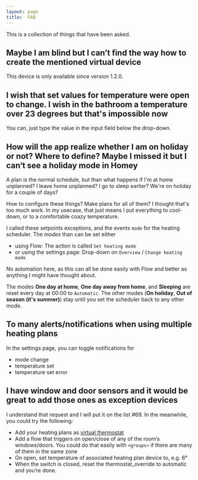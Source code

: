 ```yaml
---
layout: page
title:  FAQ
---
```


This is a collection of things that have been asked.

## Maybe I am blind but I can’t find the way how to create the mentioned virtual device
This device is only available since version 1.2.0.

## I wish that set values for temperature were open to change. I wish in the bathroom a temperature over 23 degrees but that's impossible now
You can, just type the value in the input field below the drop-down.

## How will the app realize whether I am on holiday or not? Where to define? Maybe I missed it but I can‘t see a holiday mode in Homey
A plan is the normal schedule, but than what happens if I'm at home unplanned? I leave home unplanned? I go to sleep earlier? We're on holiday for a couple of days?

How to configure these things? Make plans for all of them? I thought that's too much work. In my usecase, that just means I put everything to cool-down, or to a comfortable coazy temperature.

I called these setpoints exceptions, and the events `mode` for the heating scheduler. The *modes* than can be set either
- using Flow: The action is called `Set heating mode`
- or using the settings page: Drop-down on `Overview` / `Change heating mode`

No automation here, as this can all be done easily with Flow and better as anything I might have thought about.

The modes **One day at home**, **One day away from home**, and **Sleeping** are reset every day at 00:00 to `Automatic`.
The other modes (**On holiday**, **Out of season (it's summer)**) stay until you set the scheduler back to any other mode.

## To many alerts/notifications when using multiple heating plans
In the settings page, you can toggle notifications for
* mode change
* temperature set
* temperature set error

## I have window and door sensors and it would be great to add those ones as exception devices
I understand that request and I will put it on the list #69. In the meanwhile, you could try the following:
- Add your heating plans as [virtual thermostat](./device)
- Add a flow that triggers on open/close of any of the room’s windows/doors. You could do that easily with `<groups>` if there are many of them in the same zone
- On open, set temperature of associated heating plan device to, e.g. 6°
- When the switch is closed, reset the thermostat_override to automatic and you’re done.
